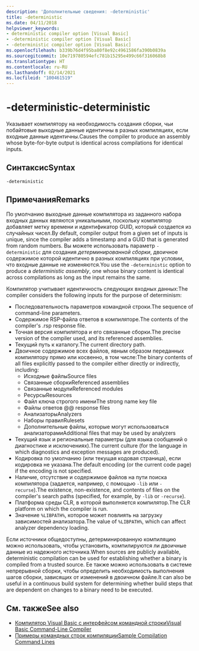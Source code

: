 ```yaml
---
description: 'Дополнительные сведения: -deterministic'
title: -deterministic
ms.date: 04/11/2018
helpviewer_keywords:
- deterministic compiler option [Visual Basic]
- -deterministic compiler option [Visual Basic]
- -deterministic compiler option [Visual Basic]
ms.openlocfilehash: b339b76d4f95ba80f8e92c4961586fa390b0839a
ms.sourcegitcommit: 10e719780594efc781b15295e499c66f316068b8
ms.translationtype: HT
ms.contentlocale: ru-RU
ms.lasthandoff: 02/14/2021
ms.locfileid: "100461519"
---
```

# <a name="-deterministic"></a><span data-ttu-id="5ba31-103">-deterministic</span><span class="sxs-lookup"><span data-stu-id="5ba31-103">-deterministic</span></span>

<span data-ttu-id="5ba31-104">Указывает компилятору на необходимость создания сборки, чьи побайтовые выходные данные идентичны в разных компиляциях, если входные данные идентичны.</span><span class="sxs-lookup"><span data-stu-id="5ba31-104">Causes the compiler to produce an assembly whose byte-for-byte output is identical across compilations for identical inputs.</span></span>

## <a name="syntax"></a><span data-ttu-id="5ba31-105">Синтаксис</span><span class="sxs-lookup"><span data-stu-id="5ba31-105">Syntax</span></span>

```console
-deterministic
```

## <a name="remarks"></a><span data-ttu-id="5ba31-106">Примечания</span><span class="sxs-lookup"><span data-stu-id="5ba31-106">Remarks</span></span>

<span data-ttu-id="5ba31-107">По умолчанию выходные данные компилятора из заданного набора входных данных являются уникальными, поскольку компилятор добавляет метку времени и идентификатор GUID, который создается из случайных чисел.</span><span class="sxs-lookup"><span data-stu-id="5ba31-107">By default, compiler output from a given set of inputs is unique, since the compiler adds a timestamp and a GUID that is generated from random numbers.</span></span> <span data-ttu-id="5ba31-108">Вы можете использовать параметр `-deterministic` для создания *детерминированной сборки*, двоичное содержимое которой идентично в разных компиляциях при условии, что входные данные не изменяются.</span><span class="sxs-lookup"><span data-stu-id="5ba31-108">You use the `-deterministic` option to produce a *deterministic assembly*, one whose binary content is identical across compilations as long as the input remains the same.</span></span>

<span data-ttu-id="5ba31-109">Компилятор учитывает идентичность следующих входных данных:</span><span class="sxs-lookup"><span data-stu-id="5ba31-109">The compiler considers the following inputs for the purpose of determinism:</span></span>

- <span data-ttu-id="5ba31-110">Последовательность параметров командной строки.</span><span class="sxs-lookup"><span data-stu-id="5ba31-110">The sequence of command-line parameters.</span></span>
- <span data-ttu-id="5ba31-111">Содержимое RSP-файла ответов в компиляторе.</span><span class="sxs-lookup"><span data-stu-id="5ba31-111">The contents of the compiler's .rsp response file.</span></span>
- <span data-ttu-id="5ba31-112">Точная версия компилятора и его связанные сборки.</span><span class="sxs-lookup"><span data-stu-id="5ba31-112">The precise version of the compiler used, and its referenced assemblies.</span></span>
- <span data-ttu-id="5ba31-113">Текущий путь к каталогу.</span><span class="sxs-lookup"><span data-stu-id="5ba31-113">The current directory path.</span></span>
- <span data-ttu-id="5ba31-114">Двоичное содержимое всех файлов, явным образом переданных компилятору прямо или косвенно, в том числе:</span><span class="sxs-lookup"><span data-stu-id="5ba31-114">The binary contents of all files explicitly passed to the compiler either directly or indirectly, including:</span></span>
  - <span data-ttu-id="5ba31-115">Исходные файлы</span><span class="sxs-lookup"><span data-stu-id="5ba31-115">Source files</span></span>
  - <span data-ttu-id="5ba31-116">Связанные сборки</span><span class="sxs-lookup"><span data-stu-id="5ba31-116">Referenced assemblies</span></span>
  - <span data-ttu-id="5ba31-117">Связанные модули</span><span class="sxs-lookup"><span data-stu-id="5ba31-117">Referenced modules</span></span>
  - <span data-ttu-id="5ba31-118">Ресурсы</span><span class="sxs-lookup"><span data-stu-id="5ba31-118">Resources</span></span>
  - <span data-ttu-id="5ba31-119">Файл ключа строгого имени</span><span class="sxs-lookup"><span data-stu-id="5ba31-119">The strong name key file</span></span>
  - <span data-ttu-id="5ba31-120">Файлы ответов @</span><span class="sxs-lookup"><span data-stu-id="5ba31-120">@ response files</span></span>
  - <span data-ttu-id="5ba31-121">Анализаторы</span><span class="sxs-lookup"><span data-stu-id="5ba31-121">Analyzers</span></span>
  - <span data-ttu-id="5ba31-122">Наборы правил</span><span class="sxs-lookup"><span data-stu-id="5ba31-122">Rulesets</span></span>
  - <span data-ttu-id="5ba31-123">Дополнительные файлы, которые могут использоваться анализаторами</span><span class="sxs-lookup"><span data-stu-id="5ba31-123">Additional files that may be used by analyzers</span></span>
- <span data-ttu-id="5ba31-124">Текущий язык и региональные параметры (для языка сообщений о диагностике и исключениях).</span><span class="sxs-lookup"><span data-stu-id="5ba31-124">The current culture (for the language in which diagnostics and exception messages are produced).</span></span>
- <span data-ttu-id="5ba31-125">Кодировка по умолчанию (или текущая кодовая страница), если кодировка не указана.</span><span class="sxs-lookup"><span data-stu-id="5ba31-125">The default encoding (or the current code page) if the encoding is not specified.</span></span>
- <span data-ttu-id="5ba31-126">Наличие, отсутствие и содержимое файлов на пути поиска компилятора (задается, например, с помощью `-lib` или `-recurse`).</span><span class="sxs-lookup"><span data-stu-id="5ba31-126">The existence, non-existence, and contents of files on the compiler's search paths (specified, for example, by `-lib` or `-recurse`).</span></span>
- <span data-ttu-id="5ba31-127">Платформа среды CLR, в которой выполняется компилятор.</span><span class="sxs-lookup"><span data-stu-id="5ba31-127">The CLR platform on which the compiler is run.</span></span>
- <span data-ttu-id="5ba31-128">Значение `%LIBPATH%`, которое может повлиять на загрузку зависимостей анализатора.</span><span class="sxs-lookup"><span data-stu-id="5ba31-128">The value of `%LIBPATH%`, which can affect analyzer dependency loading.</span></span>

<span data-ttu-id="5ba31-129">Если источники общедоступны, детерминированную компиляцию можно использовать, чтобы установить, компилируются ли двоичные данные из надежного источника.</span><span class="sxs-lookup"><span data-stu-id="5ba31-129">When sources are publicly available, deterministic compilation can be used for establishing whether a binary is compiled from a trusted source.</span></span> <span data-ttu-id="5ba31-130">Ее также можно использовать в системе непрерывной сборки, чтобы определить необходимость выполнения шагов сборки, зависящих от изменений в двоичном файле.</span><span class="sxs-lookup"><span data-stu-id="5ba31-130">It can also be useful in a continuous build system for determining whether build steps that are dependent on changes to a binary need to be executed.</span></span>

## <a name="see-also"></a><span data-ttu-id="5ba31-131">См. также</span><span class="sxs-lookup"><span data-stu-id="5ba31-131">See also</span></span>

- [<span data-ttu-id="5ba31-132">Компилятор Visual Basic с интерфейсом командной строки</span><span class="sxs-lookup"><span data-stu-id="5ba31-132">Visual Basic Command-Line Compiler</span></span>](index.md)
- [<span data-ttu-id="5ba31-133">Примеры командных строк компиляции</span><span class="sxs-lookup"><span data-stu-id="5ba31-133">Sample Compilation Command Lines</span></span>](sample-compilation-command-lines.md)
